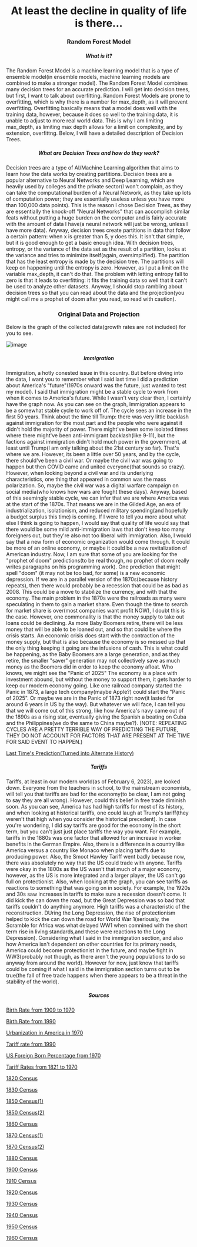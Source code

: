 <html>
<body>
<h1 align="center">At least the decline in quality of life is there...</h1>
  
<h3 align="center">Random Forest Model</h3>
  
<h5 align="center">What is it?</h5>
  
<p>The Random Forest Model is a machine learning model that is a type of ensemble model(in ensemble models, machine learning models are combined to make a
stronger model). The Random Forest Model combines many decision trees for an accurate prediction. I will get into decision trees, but first, I want to talk
about overfitting. Random Forest Models are prone to overfitting, which is why there is a number for max_depth, as it will prevent overfitting. Overfitting
basically means that a model does well with the training data, however, because it does so well to the training data, it is unable to adjust to more real world
data. This is why I am limiting max_depth, as limiting max depth allows for a limit on complexity, and by extension, overfittng. Below, I will have a detailed
description of Decision Trees.</p>
  
<h5 align="center">What are Decision Trees and how do they work?</h5> 

<p>Decision trees are a type of AI/Machine Learning algorithm that aims to learn how the data works by creating partitions. Decision trees are a popular
alternative to Neural Networks and Deep Learning, which are heavily used by colleges and the private sector(I won't complain, as they can take the
computational burden of a Neural Network, as they take up lots of computation power; they are essentially useless unless you have more than 100,000 data
points). This is the reason I chose Decision Trees, as they are essentially the knock-off "Neural Networks" that can accomplish similar feats without
putting a huge burden on the computer and is fairly accurate with the amount of data I have(a neural network will just be wrong, unless I have more data).
Anyway, decision trees create partitions in data that follow a certain pattern: when x is greater than 5, y does this. It isn't that simple,
but it is good enough to get a basic enough idea. With decision trees, entropy, or the variance of the data set as the result of a partition, looks at
the variance and tries to minimize itself(again, oversimplified). The partition that has the least entropy is made by the decision tree. The partitions
will keep on happening until the entropy is zero. However, as I put a limit on the variable max_depth, it can't do that. The problem with letting entropy 
fall to zero is that it leads to overfitting: it fits the training data so well that it can't be used to analyze other datasets. Anyway, I should stop
rambling about decision trees so that you can read about the data and the projection(you might call me a prophet of doom after you read, so read with
caution).</p>

<h3 align="center">Original Data and Projection</h3>

<p>Below is the graph of the collected data(growth rates are not included) for you to see.</p>

![image](https://user-images.githubusercontent.com/48994987/216841731-824daa99-e424-406c-a543-19ca65201550.png)

<h5 align="center">Immigration</h5>

<p>Immigration, a hotly conested issue in this country. But before diving into the data, I want you to remember what I said last time I did a prediction about
America's "future"(1970s onward was the future, just wanted to test my model). I said that immigration might be a stable cycle to work from when it comes to 
America's future. While I wasn't very clear then, I certainly have the graph now. As you can see on the graph, Immigration appears to be a somewhat stable
cycle to work off of. The cycle sees an increase in the first 50 years. Think about the time till Trump: there was very little backlash against immigration
for the most part and the people who were against it didn't hold the majority of power. There might've been some isolated times where there might've been 
anti-immigrant backlash(like 9-11), but the factions against immigration didn't hold much power in the government, at least until Trump(I am only talking
about the 21st century so far). That's where we are. However, its been a little over 50 years, and by the cycle, there should've been a civil war. Or maybe the
civil war was going to happen but then COVID came and united everyone(that sounds so crazy). However, when looking beyond a civil war and its underlying
characteristics, one thing that appeared in common was the mass polarization. So, maybe the civil war was a digital warfare campaign on social media(who knows
how wars are fought these days). Anyway, based of this seemingly stable cycle, we can infer that we are where America was at the start of the 1870s. That means
we are in the Gilded Age, an era of industrialization, isolationism, and reduced military spending(and hopefully a budget surplus this time) is coming. If I were to
tell you more about what else I think is going to happen, I would say that quality of life would say that there would be some mild anti-immigration laws that don't 
keep too many foreigners out, but they're also not too liberal with immigration. Also, I would say that a new form of economic organization would come through.
It could be more of an online economy, or maybe it could be a new revitalization of American industry. Now, I am sure that some of you are looking for the 
"prophet of doom" predictions(to be real though, no prophet of doom really writes paragraphs on his programming work). One prediction that might spell "doom"
(it may not be too bad, for some) is a new economic depression. If we are in a parallel version of the 1870s(because history repeats), then there would probably
be a recession that could be as bad as 2008. This could be a move to stabilize the currency, and with that the economy. The main problem in the 1870s were the
railroads as many were speculating in them to gain a market share. Even though the time to search for market share is over(most companies want profit NOW), I doubt
this is the case. However, one commonality is that the money supply to take out loans could be declining. As more Baby Boomers retire, there will be less money
that will be able to be loaned out, and so that could be where the crisis starts. An economic crisis does start with the contraction of the money supply, but 
that is also because the economy is so messed up that the only thing keeping it going are the infusions of cash. This is what could be happening, as the Baby
Boomers are a large generation, and as they retire, the smaller "saver" generation may not collectively save as much money as the Boomers did in order to 
keep the economy afloat. Who knows, we might see the "Panic of 2025" The economy is a place with investment abound, but without the money to support them, it
gets harder to keep our modern economy going. Like one railroad company started the Panic in 1873, a large tech company(maybe Apple?) could start the "Panic of
2025". Or maybe we are in the Panic of 1873 right now(it lasted for around 6 years in US by the way). But whatever we will face, I can tell you that we will come out
of this strong, like how America's navy came out of the 1890s as a rising star, eventually giving the Spanish a beating on Cuba and the Philippines(we do the same
to China maybe?). (NOTE: REPEATING CYCLES ARE A PRETTY TERRIBLE WAY OF PREDICTING THE FUTURE, THEY DO NOT ACCOUNT FOR FACTORS THAT ARE PRESENT AT THE TIME FOR
SAID EVENT TO HAPPEN.)</p>

<a href="https://github.com/akhilmanhattan/big_projects/tree/main/artificial_Intelligence/Regression/DecisionTree/AmericaPrediction(1)/JupyterNotebook">
Last Time's Prediction(Turned into Alternate History)</a>

<h5 align="center">Tariffs</h5>

<p>Tariffs, at least in our modern world(as of February 6, 2023), are looked down. Everyone from the teachers in school, to the mainstream economists,
will tell you that tariffs are bad for the economy(to be clear, I am not going to say they are all wrong). However, could this belief in free trade 
diminish soon. As you can see, America has had high tariffs for most of its history, and when looking at historical tariffs, one could laugh at Trump's
tariff(they weren't that high when you consider the historical precedent). In case you're wondering, I did say tariffs are good for the economy in the 
short term, but you can't just just place tariffs the way you want. For example, tariffs in the 1880s was one factor that allowed for an increase in worker
benefits in the German Empire. Also, there is a difference in a country like America versus a country like Monaco when placing tariffs due to producing
power. Also, the Smoot Hawley Tariff went badly because now, there was absolutely no way that the US could trade with anyone. Tariffs were okay in the
1800s as the US wasn't that much of a major economy, however, as the US is more integrated and a larger player, the US can't go full on protectionist.
Also, when looking at the graph, you can see tariffs as reactions to something that was going on in society. For example, the 1920s and 30s saw increases
in tariffs to make sure a recession doesn't come. It did kick the can down the road, but the Great Depression was so bad that tariffs couldn't do anything
anymore. High tariffs was a characteristic of the reconstruction. DUring the Long Depression, the rise of protectionism helped to kick the can down the
road for World War 1(seriously, the Scramble for Africa was what delayed WW1 when comnined with the short term rise in living standards,and these were
reactions to the Long Depression). Considering what I said in the immigration section, and also how America isn't dependent on other countries for
its primary needs, America could become protectionist in the future, and maybe fight in WW3(probably not though, as there aren't the young
populations to do so anyway from around the world). However for now, just know that tariffs could be coming if what I said in the immigration section
turns out to be true(the fall of free trade happens when there appears to be a threat in the stability of the world).</p>

<h5 align="center">Sources</h5>

<a href="https://www.cdc.gov/nchs/data/statab/natfinal2003.annvol1_01.pdf">Birth Rate from 1909 to 1970</a>

<a href="https://www.statista.com/statistics/195943/birth-rate-in-the-united-states-since-1990/">Birth Rate from 1990</a>

<a href="https://www.statista.com/statistics/269967/urbanization-in-the-united-states/">Urbanization in America in 1970</a>

<a href="https://www.macrotrends.net/countries/USA/united-states/tariff-rates">Tariff rate from 1990</a>

<a href="https://www.migrationpolicy.org/programs/data-hub/charts/immigrant-population-over-time">US Foreign Born Percentage from 1970</a>

<a href="https://fraser.stlouisfed.org/files/docs/publications/histstatus/pages/1975-1979/58477_1975-1979.pdf">Tariff Rates from 1821 to 1970</a>

<a href="https://www2.census.gov/library/publications/decennial/1820/1820a-02.pdf">1820 Census</a>

<a href="https://www2.census.gov/library/publications/decennial/1830/1830b.pdf">1830 Census</a>

<a href="https://www2.census.gov/library/publications/decennial/1850/1850d/1850d-02.pdf">1850 Census(1)</a>

<a href="https://www2.census.gov/library/publications/decennial/1850/1850a/1850a-06.pdf">1850 Census(2)</a>

<a href="https://www2.census.gov/library/publications/decennial/1860/population/1860a-02.pdf">1860 Census</a>

<a href="https://www2.census.gov/library/publications/decennial/1870/population/1870a-28.pdf">1870 Census(1)</a>

<a href="https://www2.census.gov/library/publications/decennial/1870/vital-statistics/1870b-31.pdf">1870 Census(2)</a>

<a href="https://www2.census.gov/library/publications/decennial/1880/vol-01-population/1880_v1-07.pdf">1880 Census</a>

<a href="https://www2.census.gov/library/publications/decennial/1900/volume-1/volume-1-p3.pdf">1900 Census</a>

<a href="https://www2.census.gov/library/publications/decennial/1910/volume-1/volume-1-p4.pdf">1910 Census</a>

<a href="https://www2.census.gov/library/publications/decennial/1920/volume-3/41084484v3ch01.pdf">1920 Census</a>

<a href="https://www2.census.gov/library/publications/decennial/1930/population-volume-2/16440598v2ch10.pdf">1930 Census</a>

<a href="https://www2.census.gov/library/publications/decennial/1940/population-volume-2/33973538v2p1ch2.pdf">1940 Census</a>

<a href="https://www2.census.gov/library/publications/decennial/1950/population-volume-2/21983999v2p1ch3.pdf">1950 Census</a>

<a href="https://www2.census.gov/prod2/statcomp/documents/1961-02.pdf">1960 Census</a>

</body>
<html>
